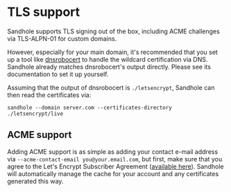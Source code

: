 # TLS support

Sandhole supports TLS signing out of the box, including ACME challenges via TLS-ALPN-01 for custom domains.

However, especially for your main domain, it's recommended that you set up a tool like [dnsrobocert](https://github.com/adferrand/dnsrobocert) to handle the wildcard certification via DNS. Sandhole already matches dnsrobocert's output directly. Please see its documentation to set it up yourself.

Assuming that the output of dnsrobocert is `./letsencrypt`, Sandhole can then read the certificates via:

```shell
sandhole --domain server.com --certificates-directory ./letsencrypt/live
```

## ACME support

Adding ACME support is as simple as adding your contact e-mail address via `--acme-contact-email you@your.email.com`, but first, make sure that you agree to the Let's Encrypt Subscriber Agreement ([available here](https://letsencrypt.org/repository/)). Sandhole will automatically manage the cache for your account and any certificates generated this way.

